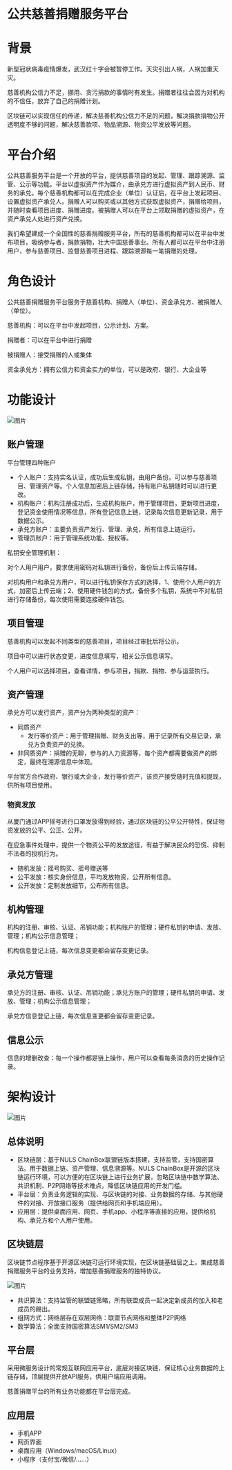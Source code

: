 # 公共慈善捐赠服务平台
# **背景**
新型冠状病毒疫情爆发，武汉红十字会被暂停工作。天灾引出人祸，人祸加重天灾。

慈善机构公信力不足，挪用、贪污捐款的事情时有发生。捐赠者往往会因为对机构的不信任，放弃了自己的捐赠计划。

区块链可以实现信任的传递，解决慈善机构公信力不足的问题，解决捐款捐物公开透明度不够的问题，解决慈善款项、物品溯源、物资公平发放等问题。

# **平台介绍**
公共慈善服务平台是一个开放的平台，提供慈善项目的发起、管理、跟踪溯源、监管、公示等功能。平台以虚拟资产作为媒介，由承兑方进行虚拟资产到人民币、财务的承兑。每个慈善机构都可以在完成企业（单位）认证后，在平台上发起项目、设置虚拟资产承兑人。捐赠人可以购买或以其他方式获取虚拟资产，捐赠给项目，并随时查看项目进度、捐赠进度。被捐赠人可以在平台上领取捐赠的虚拟资产，在资产承兑人处进行资产兑换。

我们希望建成一个全国性的慈善捐赠服务平台，所有的慈善机构都可以在平台中发布项目，吸纳参与者，捐款捐物，壮大中国慈善事业。所有人都可以在平台中注册用户，参与慈善项目、监督慈善项目进程、跟踪溯源每一笔捐赠的处理。

# **角色设计**
公共慈善捐赠服务平台服务于慈善机构、捐赠人（单位）、资金承兑方、被捐赠人（单位）。

慈善机构：可以在平台中发起项目，公示计划、方案。

捐赠者：可以在平台中进行捐赠

被捐赠人：接受捐赠的人或集体

资金承兑方：拥有公信力和资金实力的单位，可以是政府、银行、大企业等

# **功能设计**
![图片](./imgs/1.png)

## 账户管理
平台管理四种账户

* 个人账户：支持实名认证，成功后生成私钥，由用户备份。可以参与慈善项目、管理资产等。个人信息加密后上链存储，持有账户私钥随时可以进行更改。
* 机构账户：机构注册成功后，生成机构账户，用于管理项目，更新项目进度，登记资金使用情况等信息，所有登记信息上链，记录每次信息更新记录，用于数据公示。
* 承兑方账户：主要负责资产发行、管理、承兑，所有信息上链运行。
* 管理员账户：用于管理系统功能、授权等。

私钥安全管理机制：

对个人用户用户，要求使用密码对私钥进行备份，备份后上传云端存储。

对机构用户和承兑方用户，可以进行私钥保存方式的选择，1、使用个人用户的方式，加密后上传云端；2、使用硬件钱包的方式，备份多个私钥，系统中不对私钥进行存储备份，每次使用需要连接硬件钱包。

## 项目管理
慈善机构可以发起不同类型的慈善项目，项目经过审批后将公示。

项目中可以进行状态变更，进度信息填写，相关公示信息填写。

个人用户可以选择项目，查看详情，参与项目，捐款、捐物、参与运营执行。

## 资产管理
承兑方可以发行资产，资产分为两种类型的资产：

* 同质资产
  * 发行等价资产：用于管理捐赠、财务支出等，用于记录所有交易记录，承兑方负责资产的兑换。
* 非同质资产：捐赠的无聊，参与的人力资源等，每个资产都需要做资产的绑定，最终在溯源信息中体现。

平台官方合作政府、银行或大企业，发行等价资产，该资产接受随时充值和提现，供所有项目使用。

### 物资发放
从厦门通过APP摇号进行口罩发放得到经验，通过区块链的公平公开特性，保证物资发放的公平、公正、公开。

在应急事件处理中，提供一个物资公平的发放途径，有益于解决民众的恐慌、抑制不法者的投机行为。

* 随机发放：摇号购买、摇号赠送等
* 公平发放：核实身份信息，平均发放物资，公开所有信息。
* 公开发放：定制发放细节，公布所有信息。
## 机构管理
机构的注册、审核、认证、吊销功能；机构账户的管理；硬件私钥的申请、发放、管理；机构公示信息管理；

机构信息登记上链，每次信息变更都会留存变更记录。

## 承兑方管理
承兑方的注册、审核、认证、吊销功能；承兑方账户的管理；硬件私钥的申请、发放、管理；机构公示信息管理；

承兑方信息登记上链，每次信息变更都会留存变更记录。

## 信息公示
信息的增删改查：每一个操作都是链上操作，用户可以查看每条消息的历史操作记录。

# 架构设计
![图片](./imgs/2.png)

## 总体说明
* 区块链层：基于NULS ChainBox联盟链版本搭建，支持监管，支持国密算法。用于数据上链、资产管理、信息溯源等。NULS ChainBox是开源的区块链运行环境，可以方便的在区块链上进行业务扩展，忽略区块链中数学算法、共识机制、P2P网络等技术难点，降低区块链应用的开发门槛。
* 平台层：负责业务逻辑的实现、与区块链的对接、业务数据的存储、与其他硬件的对接、开放接口服务（提供给网页和手机端应用）。
* 应用层：提供桌面应用、网页、手机app、小程序等直接的应用，提供给机构、承兑方和个人用户使用。
## 区块链层
区块链节点程序基于开源区块链可运行环境实现，在区块链基础层之上，集成慈善捐赠服务平台的业务支持，增加慈善捐赠服务的独特协议。

![图片](./imgs/3.png)

* 共识算法：支持监管的联盟链策略，所有联盟成员一起决定新成员的加入和老成员的踢出。
* 组网方式：网络层存在双层网络：联盟节点网络和整体P2P网络
* 数学算法：全面支持国密算法SM1/SM2/SM3
## 平台层
采用微服务设计的常规互联网应用平台，底层对接区块链，保证核心业务数据的上链存储，顶层提供开放API服务，供用户端应用调用。

慈善捐赠平台的所有业务功能都在平台层完成。

## 应用层
* 手机APP
* 网页界面
* 桌面应用（Windows/macOS/Linux）
* 小程序（支付宝/微信/……）

